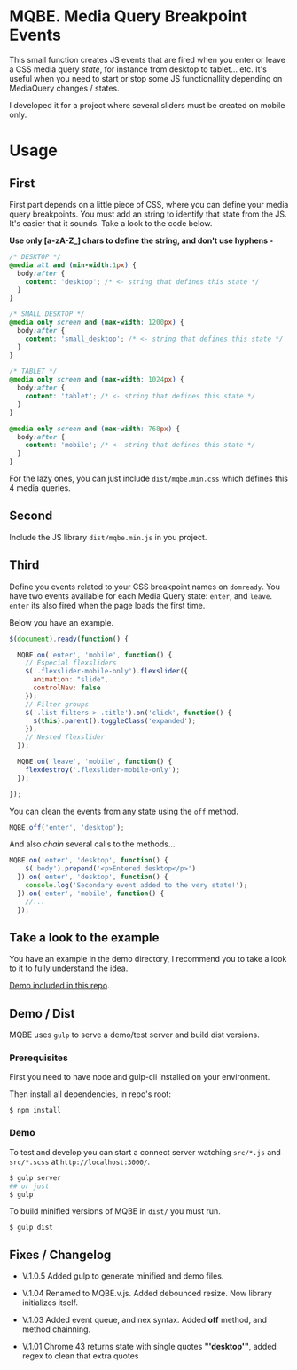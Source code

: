 # MQBE. Media Query Breakpoint Events

This small function creates JS events that are fired when you enter or leave a CSS media query _state_, for instance from desktop to tablet... etc. It's useful when you need to start or stop some JS functionallity depending on MediaQuery changes / states.

 I developed it for a project where several sliders must be created on mobile only.

# Usage

## First

First part depends on a little piece of CSS, where you can define your media query breakpoints. You must add an string to identify that state from the JS. It's easier that it sounds. Take a look to the code below.

**Use only [a-zA-Z_] chars to define the string, and don't use hyphens ` - `**

````css
/* DESKTOP */
@media all and (min-width:1px) {
  body:after {
    content: 'desktop'; /* <- string that defines this state */
  }
}

/* SMALL DESKTOP */
@media only screen and (max-width: 1200px) {
  body:after {
    content: 'small_desktop'; /* <- string that defines this state */
  }
}

/* TABLET */
@media only screen and (max-width: 1024px) {
  body:after {
    content: 'tablet'; /* <- string that defines this state */
  }
}

@media only screen and (max-width: 768px) {
  body:after {
    content: 'mobile'; /* <- string that defines this state */
  }
}
````

For the lazy ones, you can just include `dist/mqbe.min.css` which defines this 4 media queries.

## Second

Include the JS library `dist/mqbe.min.js` in you project.

## Third

Define you events related to your CSS breakpoint names on `domready`.
You have two events available for each Media Query state: `enter`, and `leave`. `enter` its also fired when the page loads the first time.

Below you have an example.

````javascript
$(document).ready(function() {

  MQBE.on('enter', 'mobile', function() {
    // Especial flexsliders
    $('.flexslider-mobile-only').flexslider({
      animation: "slide",
      controlNav: false
    });
    // Filter groups
    $('.list-filters > .title').on('click', function() {
      $(this).parent().toggleClass('expanded');
    });
    // Nested flexslider
  });

  MQBE.on('leave', 'mobile', function() {
    flexdestroy('.flexslider-mobile-only');
  });

});
````

You can clean the events from any state using the `off` method.

````javascript
MQBE.off('enter', 'desktop');
````

And also _chain_ several calls to the methods...

````javascript
MQBE.on('enter', 'desktop', function() {
    $('body').prepend('<p>Entered desktop</p>')
  }).on('enter', 'desktop', function() {
    console.log('Secondary event added to the very state!');
  }).on('enter', 'mobile', function() {
    //...
  });
````

## Take a look to the example

You have an example in the demo directory, I recommend you to take a look to it to fully understand the idea.

[Demo included in this repo](http://htmlpreview.github.io/?https://github.com/carloscabo/MQBE/blob/master/demo/index.html).

## Demo / Dist

MQBE uses `gulp` to serve a demo/test server and build dist versions.

### Prerequisites
First you need to have node and gulp-cli installed on your environment.

Then install all dependencies, in repo's root:

```
$ npm install
```

### Demo

To test and develop you can start a connect server watching `src/*.js` and `src/*.scss` at `http://localhost:3000/`. 

```bash
$ gulp server
## or just
$ gulp
```

To build minified versions of MQBE in `dist/` you must run.

```
$ gulp dist
```

## Fixes / Changelog

- V.1.0.5 Added gulp to generate minified and demo files.

- V.1.04 Renamed to MQBE.v.js. Added debounced resize. Now library initializes itself.

- V.1.03 Added event queue, and nex syntax. Added **off** method, and method chainning.

- V.1.01 Chrome 43 returns state with single quotes **"'desktop'"**, added regex to clean that extra quotes
